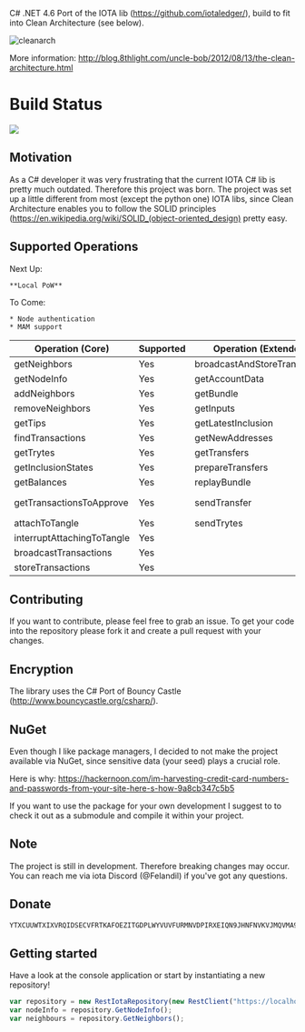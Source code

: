C# .NET 4.6 Port of the IOTA lib (https://github.com/iotaledger/), build to fit into Clean Architecture (see below).

![cleanarch](http://i.imgur.com/WkBAATy.png)

More information:
http://blog.8thlight.com/uncle-bob/2012/08/13/the-clean-architecture.html

# Build Status 

<img src="https://felandilprojects.visualstudio.com/_apis/public/build/definitions/8112d254-cde8-46da-add3-75cab5fb802c/1/badge"/>

## Motivation

As a C# developer it was very frustrating that the current IOTA C# lib is pretty much outdated. Therefore this project was born.
The project was set up a little different from most (except the python one) IOTA libs, since Clean Architecture enables you to follow the SOLID principles (https://en.wikipedia.org/wiki/SOLID_(object-oriented_design) pretty easy.

## Supported Operations

Next Up: 

	**Local PoW**

To Come:

	* Node authentication
	* MAM support

| Operation (Core)				 | Supported       | Operation (Extended)			  | Supported       | 
| ------------------------------ | --------------- | -------------------------------- | --------------- | 
| getNeighbors					 | Yes		       | broadcastAndStoreTransaction     | Yes		        |
| getNodeInfo					 | Yes             | getAccountData				      | Yes		        |
| addNeighbors					 | Yes			   | getBundle					      | Yes		        |
| removeNeighbors				 | Yes			   | getInputs					      | Yes		        |
| getTips						 | Yes             | getLatestInclusion			      | Yes             |
| findTransactions				 | Yes	           | getNewAddresses				  | Yes		        |
| getTrytes						 | Yes			   | getTransfers					  | Yes			    |
| getInclusionStates			 | Yes             | prepareTransfers				  | Yes             |
| getBalances					 | Yes    		   | replayBundle					  | Yes			    |
| getTransactionsToApprove		 | Yes             | sendTransfer					  | Yes (untested)  |
| attachToTangle				 | Yes             | sendTrytes						  | Yes		        |
| interruptAttachingToTangle	 | Yes             |
| broadcastTransactions			 | Yes			   |
| storeTransactions				 | Yes			   |


## Contributing

If you want to contribute, please feel free to grab an issue. To get your code into the repository please fork it and create a pull request with your changes.

## Encryption

The library uses the C# Port of Bouncy Castle (http://www.bouncycastle.org/csharp/).

## NuGet

Even though I like package managers, I decided to not make the project available via NuGet, since sensitive data (your seed) plays a crucial role.

Here is why:
https://hackernoon.com/im-harvesting-credit-card-numbers-and-passwords-from-your-site-here-s-how-9a8cb347c5b5

If you want to use the package for your own development I suggest to to check it out as a submodule and compile it within your project.

## Note

The project is still in development. Therefore breaking changes may occur.
You can reach me via iota Discord (@Felandil) if you've got any questions.

## Donate

```javascript
YTXCUUWTXIXVRQIDSECVFRTKAFOEZITGDPLWYVUVFURMNVDPIRXEIQN9JHNFNVKVJMQVMA9GDZJROTSFZHIVJOVAEC
```

## Getting started

Have a look at the console application or start by instantiating a new repository!

```javascript
var repository = new RestIotaRepository(new RestClient("https://localhost:14265"));
var nodeInfo = repository.GetNodeInfo();
var neighbours = repository.GetNeighbors();
```

